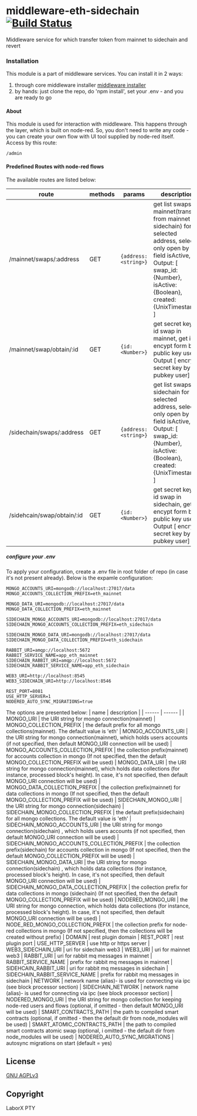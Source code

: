 # middleware-eth-sidechain [![Build Status](https://travis-ci.org/ChronoBank/middleware-eth-sidechain.svg?branch=master)](https://travis-ci.org/ChronoBank/middleware-eth-sidehcain)

Middleware service for which transfer token from mainnet to sidechain and revert

### Installation

This module is a part of middleware services. You can install it in 2 ways:

1) through core middleware installer  [middleware installer](https://www.npmjs.com/package/chronobank-middleware)
2) by hands: just clone the repo, do 'npm install', set your .env - and you are ready to go

#### About
This module is used for interaction with middleware. This happens through the layer, which is built on node-red.
So, you don't need to write any code - you can create your own flow with UI tool supplied by node-red itself. Access by this route:
```
/admin
````


#### Predefined Routes with node-red flows


The available routes are listed below:

| route | methods | params | description |
| ------ | ------ | ------ | ------ |
| /mainnet/swaps/:address  | GET | ``` {address: <string>} ``` | get list swaps in mainnet(transfer from mainnet to sidechain) for selected address, select only open by field isActive, Output: [    swap_id: {Number}, isActive: {Boolean}, created: {UnixTimestamp} ]
| /mainnet/swap/obtain/:id | GET | ``` {id: <Number>} ``` | get secret key by id swap in mainnet, get in encypt form by public key user, Output [ encrypt secret key by pubkey user]
| /sidechain/swaps/:address  | GET | ``` {address: <string>} ``` | get list swaps in sidechain for selected address, select only open by field isActive, Output: [    swap_id: {Number}, isActive: {Boolean}, created: {UnixTimestamp} ]
| /sidehcain/swap/obtain/:id | GET | ``` {id: <Number>} ``` | get secret key by id swap in sidechain, get in encypt form by public key user, Output [ encrypt secret key by pubkey user]

##### сonfigure your .env

To apply your configuration, create a .env file in root folder of repo (in case it's not present already).
Below is the expamle configuration:

```
MONGO_ACCOUNTS_URI=mongodb://localhost:27017/data
MONGO_ACCOUNTS_COLLECTION_PREFIX=eth_mainnet

MONGO_DATA_URI=mongodb://localhost:27017/data
MONGO_DATA_COLLECTION_PREFIX=eth_mainnet

SIDECHAIN_MONGO_ACCOUNTS_URI=mongodb://localhost:27017/data
SIDECHAIN_MONGO_ACCOUNTS_COLLECTION_PREFIX=eth_sidechain

SIDECHAIN_MONGO_DATA_URI=mongodb://localhost:27017/data
SIDECHAIN_MONGO_DATA_COLLECTION_PREFIX=eth_sidechain

RABBIT_URI=amqp://localhost:5672
RABBIT_SERVICE_NAME=app_eth_mainnet
SIDECHAIN_RABBIT_URI=amqp://localhost:5672
SIDECHAIN_RABBIT_SERVICE_NAME=app_eth_sidechain

WEB3_URI=http://localhost:8545
WEB3_SIDECHAIN_URI=http://localhost:8546

REST_PORT=8081
USE_HTTP_SERVER=1
NODERED_AUTO_SYNC_MIGRATIONS=true
```

The options are presented below:
| name | description |
| ------ | ------ |
| MONGO_URI   | the URI string for mongo connection(mainnet)
| MONGO_COLLECTION_PREFIX   | the default prefix for all mongo collections(mainnet). The default value is 'eth'
| MONGO_ACCOUNTS_URI   | the URI string for mongo connection(mainnet), which holds users accounts (if not specified, then default MONGO_URI connection will be used)
| MONGO_ACCOUNTS_COLLECTION_PREFIX   | the collection prefix(mainnet) for accounts collection in mongo (If not specified, then the default MONGO_COLLECTION_PREFIX will be used)
| MONGO_DATA_URI   | the URI string for mongo connection(mainnet), which holds data collections (for instance, processed block's height). In case, it's not specified, then default MONGO_URI connection will be used)
| MONGO_DATA_COLLECTION_PREFIX   | the collection prefix(mainnet)  for data collections in mongo (If not specified, then the default MONGO_COLLECTION_PREFIX will be used)
| SIDECHAIN_MONGO_URI   | the URI string for mongo connection(sidechain) 
| SIDECHAIN_MONGO_COLLECTION_PREFIX   | the default prefix(sidechain)  for all mongo collections. The default value is 'eth'
| SIDECHAIN_MONGO_ACCOUNTS_URI   | the URI string for mongo connection(sidechain) , which holds users accounts (if not specified, then default MONGO_URI connection will be used)
| SIDECHAIN_MONGO_ACCOUNTS_COLLECTION_PREFIX   | the collection prefix(sidechain)  for accounts collection in mongo (If not specified, then the default MONGO_COLLECTION_PREFIX will be used)
| SIDECHAIN_MONGO_DATA_URI   | the URI string for mongo connection(sidechain) , which holds data collections (for instance, processed block's height). In case, it's not specified, then default MONGO_URI connection will be used)
| SIDECHAIN_MONGO_DATA_COLLECTION_PREFIX   | the collection prefix for data collections in mongo (sidechain) (If not specified, then the default MONGO_COLLECTION_PREFIX will be used)
| NODERED_MONGO_URI   | the URI string for mongo connection, which holds data collections (for instance, processed block's height). In case, it's not specified, then default MONGO_URI connection will be used)
| NODE_RED_MONGO_COLLECTION_PREFIX   | the collection prefix for node-red collections in mongo (If not specified, then the collections will be created without prefix)
| DOMAIN | rest plugin domain
| REST_PORT   | rest plugin port
| USE_HTTP_SERVER | use http or https server
| WEB3_SIDECHAIN_URI | uri for sidechain web3
| WEB3_URI | uri for mainnet web3
| RABBIT_URI |  uri for rabbit mq messages in mainnet
| RABBIT_SERVICE_NAME | prefix for rabbit mq messages in mainnet
| SIDEHCAIN_RABBIT_URI |  uri for rabbit mq messages in sidechain
| SIDECHAIN_RABBIT_SERVICE_NAME | prefix for rabbit mq messages in sidechain
| NETWORK   | network name (alias)- is used for connecting via ipc (see block processor section)
| SIDECHAIN_NETWORK   | network name (alias)- is used for connecting via ipc (see block processor section)
| NODERED_MONGO_URI   | the URI string for mongo collection for keeping node-red users and flows (optional, if omitted - then default MONGO_URI will be used)
| SMART_CONTRACTS_PATH   | the path to compiled smart contracts (optional, if omitted - then the default dir from node_modules will be used)
| SMART_ATOMIC_CONTRACTS_PATH | the path to compiled smart contracts atomic swap (optional, i omitted - the default dir from node_modules will be used)
| NODERED_AUTO_SYNC_MIGRATIONS   | autosync migrations on start (default = yes)


License
----
 [GNU AGPLv3](LICENSE)

Copyright
----
LaborX PTY